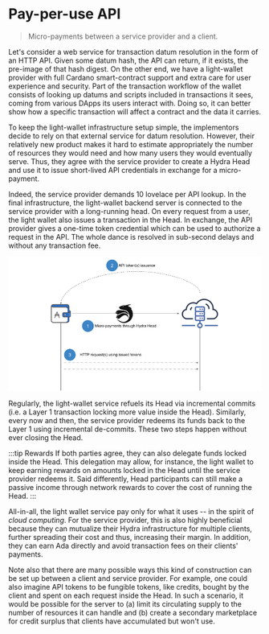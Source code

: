 # Pay-per-use API 

> Micro-payments between a service provider and a client.

Let's consider a web service for transaction datum resolution in the form of an HTTP API. Given some datum hash, the API can return, if it exists, the pre-image of that hash digest. On the other end, we have a light-wallet provider with full Cardano smart-contract support and extra care for user experience and security. Part of the transaction workflow of the wallet consists of looking up datums and scripts included in transactions it sees, coming from various DApps its users interact with. Doing so, it can better show how a specific transaction will affect a contract and the data it carries. 

To keep the light-wallet infrastructure setup simple, the implementors decide to rely on that external service for datum resolution. However, their relatively new product makes it hard to estimate appropriately the number of resources they would need and how many users they would eventually serve. Thus, they agree with the service provider to create a Hydra Head and use it to issue short-lived API credentials in exchange for a micro-payment. 

Indeed, the service provider demands 10 lovelace per API lookup. In the final infrastructure, the light-wallet backend server is connected to the service provider with a long-running head. On every request from a user, the light wallet also issues a transaction in the Head. In exchange, the API provider gives a one-time token credential which can be used to authorize a request in the API. The whole dance is resolved in sub-second delays and without any transaction fee. 

![](./diagram.png)


Regularly, the light-wallet service refuels its Head via incremental commits (i.e. a Layer 1 transaction locking more value inside the Head). Similarly, every now and then, the service provider redeems its funds back to the Layer 1 using incremental de-commits. These two steps happen without ever closing the Head. 

:::tip Rewards
If both parties agree, they can also delegate funds locked inside the Head. This delegation may allow, for instance, the light wallet to keep earning rewards on amounts locked in the Head until the service provider redeems it. Said differently, Head participants can still make a passive income through network rewards to cover the cost of running the Head. 
:::

All-in-all, the light wallet service pay only for what it uses -- in the spirit of _cloud computing_. For the service provider, this is also highly beneficial because they can mutualize their Hydra infrastructure for multiple clients, further spreading their cost and thus, increasing their margin. In addition, they can earn Ada directly and avoid transaction fees on their clients' payments. 

Note also that there are many possible ways this kind of construction can be set up between a client and service provider. For example, one could also imagine API tokens to be fungible tokens, like credits, bought by the client and spent on each request inside the Head. In such a scenario, it would be possible for the server to (a) limit its circulating supply to the number of resources it can handle and (b) create a secondary marketplace for credit surplus that clients have accumulated but won't use.
